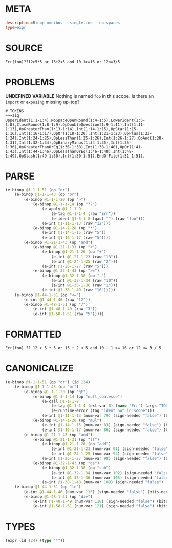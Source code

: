 # META
~~~ini
description=Binop omnibus - singleline - no spaces
type=expr
~~~
# SOURCE
~~~roc
Err(foo)??12>5*5 or 13+2<5 and 10-1>=16 or 12<=3/5
~~~
# PROBLEMS
**UNDEFINED VARIABLE**
Nothing is named `foo` in this scope.
Is there an `import` or `exposing` missing up-top?


~~~
# TOKENS
~~~zig
UpperIdent(1:1-1:4),NoSpaceOpenRound(1:4-1:5),LowerIdent(1:5-1:8),CloseRound(1:8-1:9),OpDoubleQuestion(1:9-1:11),Int(1:11-1:13),OpGreaterThan(1:13-1:14),Int(1:14-1:15),OpStar(1:15-1:16),Int(1:16-1:17),OpOr(1:18-1:20),Int(1:21-1:23),OpPlus(1:23-1:24),Int(1:24-1:25),OpLessThan(1:25-1:26),Int(1:26-1:27),OpAnd(1:28-1:31),Int(1:32-1:34),OpBinaryMinus(1:34-1:35),Int(1:35-1:36),OpGreaterThanOrEq(1:36-1:38),Int(1:38-1:40),OpOr(1:41-1:43),Int(1:44-1:46),OpLessThanOrEq(1:46-1:48),Int(1:48-1:49),OpSlash(1:49-1:50),Int(1:50-1:51),EndOfFile(1:51-1:51),
~~~
# PARSE
~~~clojure
(e-binop @1-1-1-51 (op "or")
	(e-binop @1-1-1-43 (op "or")
		(e-binop @1-1-1-20 (op ">")
			(e-binop @1-1-1-14 (op "??")
				(e-apply @1-1-1-9
					(e-tag @1-1-1-4 (raw "Err"))
					(e-ident @1-5-1-8 (qaul "") (raw "foo")))
				(e-int @1-11-1-13 (raw "12")))
			(e-binop @1-14-1-20 (op "*")
				(e-int @1-14-1-15 (raw "5"))
				(e-int @1-16-1-17 (raw "5"))))
		(e-binop @1-21-1-43 (op "and")
			(e-binop @1-21-1-31 (op "<")
				(e-binop @1-21-1-26 (op "+")
					(e-int @1-21-1-23 (raw "13"))
					(e-int @1-24-1-25 (raw "2")))
				(e-int @1-26-1-27 (raw "5")))
			(e-binop @1-32-1-43 (op ">=")
				(e-binop @1-32-1-38 (op "-")
					(e-int @1-32-1-34 (raw "10"))
					(e-int @1-35-1-36 (raw "1")))
				(e-int @1-38-1-40 (raw "16")))))
	(e-binop @1-44-1-51 (op "<=")
		(e-int @1-44-1-46 (raw "12"))
		(e-binop @1-48-1-51 (op "/")
			(e-int @1-48-1-49 (raw "3"))
			(e-int @1-50-1-51 (raw "5")))))
~~~
# FORMATTED
~~~roc
Err(foo) ?? 12 > 5 * 5 or 13 + 2 < 5 and 10 - 1 >= 16 or 12 <= 3 / 5
~~~
# CANONICALIZE
~~~clojure
(e-binop @1-1-1-51 (op "or") (id 124)
	(e-binop @1-1-1-43 (op "or")
		(e-binop @1-1-1-20 (op "gt")
			(e-binop @1-1-1-14 (op "null_coalesce")
				(e-call @1-1-1-9
					(e-tag @1-1-1-4 (ext-var 0) (name "Err") (args "TODO"))
					(e-runtime-error (tag "ident_not_in_scope")))
				(e-int @1-11-1-13 (num-var 79) (sign-needed "false") (bits-needed "7") (value "12")))
			(e-binop @1-14-1-20 (op "mul")
				(e-int @1-14-1-15 (num-var 83) (sign-needed "false") (bits-needed "7") (value "5"))
				(e-int @1-16-1-17 (num-var 86) (sign-needed "false") (bits-needed "7") (value "5"))))
		(e-binop @1-21-1-43 (op "and")
			(e-binop @1-21-1-31 (op "lt")
				(e-binop @1-21-1-26 (op "add")
					(e-int @1-21-1-23 (num-var 91) (sign-needed "false") (bits-needed "7") (value "13"))
					(e-int @1-24-1-25 (num-var 94) (sign-needed "false") (bits-needed "7") (value "2")))
				(e-int @1-26-1-27 (num-var 98) (sign-needed "false") (bits-needed "7") (value "5")))
			(e-binop @1-32-1-43 (op "ge")
				(e-binop @1-32-1-38 (op "sub")
					(e-int @1-32-1-34 (num-var 102) (sign-needed "false") (bits-needed "7") (value "10"))
					(e-int @1-35-1-36 (num-var 105) (sign-needed "false") (bits-needed "7") (value "1")))
				(e-int @1-38-1-40 (num-var 109) (sign-needed "false") (bits-needed "7") (value "16")))))
	(e-binop @1-44-1-51 (op "le")
		(e-int @1-44-1-46 (num-var 115) (sign-needed "false") (bits-needed "7") (value "12"))
		(e-binop @1-48-1-51 (op "div")
			(e-int @1-48-1-49 (num-var 118) (sign-needed "false") (bits-needed "7") (value "3"))
			(e-int @1-50-1-51 (num-var 121) (sign-needed "false") (bits-needed "7") (value "5")))))
~~~
# TYPES
~~~clojure
(expr (id 124) (type "*"))
~~~